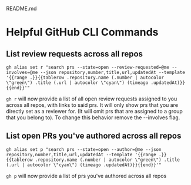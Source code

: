 README.md

# Helpful GitHub CLI Commands

## List review requests across all repos
```
gh alias set r "search prs --state=open --review-requested=@me --involves=@me --json repository,number,title,url,updatedAt --template '{{range .}}{{tablerow .repository.name (.number | autocolor \"green\") .title (.url | autocolor \"cyan\") (timeago .updatedAt)}}{{end}}'"
```

`gh r` will now provide a list of all open review requests assigned to you across all repos, with links to said prs. It will only show prs that you are directly set as a reviewer for. (It will omit prs that are assigned to a group that you belong to). To change this behavior remove the --involves flag.

##  List open PRs you've authored across all repos
```
gh alias set p "search prs --state=open --author=@me --json repository,number,title,url,updatedAt --template '{{range .}}{{tablerow .repository.name (.number | autocolor \"green\") .title (.url | autocolor \"cyan\") (timeago .updatedAt)}}{{end}}'"
```

`gh p` will now provide a list of prs you've authored across all repos
